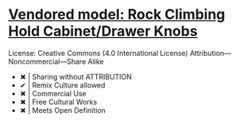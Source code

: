 # [Vendored model: Rock Climbing Hold Cabinet/Drawer Knobs](https://www.printables.com/model/309327)

License: Creative Commons (4.0 International License) Attribution—Noncommercial—Share Alike

- ✖ | Sharing without ATTRIBUTION
- ✔ | Remix Culture allowed
- ✖ | Commercial Use
- ✖ | Free Cultural Works
- ✖ | Meets Open Definition
